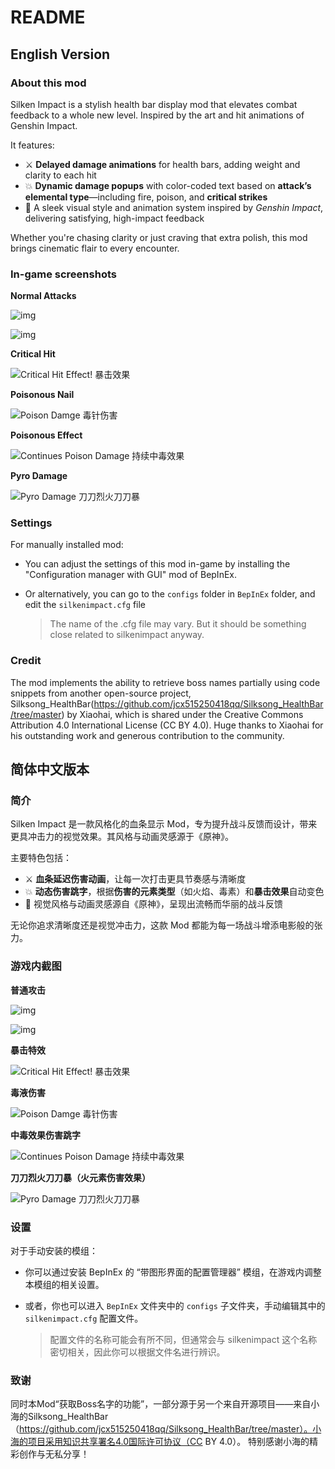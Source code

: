 # README

## English Version

### About this mod

Silken Impact is a stylish health bar display mod that elevates combat feedback to a whole new level. Inspired by the art and hit animations of Genshin Impact.

It features:

- ⚔️ **Delayed damage animations** for health bars, adding weight and clarity to each hit
- 💥 **Dynamic damage popups** with color-coded text based on **attack’s elemental type**—including fire, poison, and **critical strikes**
- 🎨 A sleek visual style and animation system inspired by *Genshin Impact*, delivering satisfying, high-impact feedback

Whether you're chasing clarity or just craving that extra polish, this mod brings cinematic flair to every encounter.

### In-game screenshots

**Normal Attacks**

![img](https://staticdelivery.nexusmods.com/mods/8136/images/thumbnails/686/686-1761140482-606839381.png) 

![img](https://staticdelivery.nexusmods.com/mods/8136/images/thumbnails/686/686-1761140524-168423870.png)   



**Critical Hit**

![Critical Hit Effect! 暴击效果](https://staticdelivery.nexusmods.com/mods/8136/images/thumbnails/686/686-1761140449-1032349624.png) 

**Poisonous Nail**

![Poison Damge 毒针伤害](https://staticdelivery.nexusmods.com/mods/8136/images/thumbnails/686/686-1761141378-1436178446.png) 

**Poisonous Effect**

 ![Continues Poison Damage 持续中毒效果](https://staticdelivery.nexusmods.com/mods/8136/images/thumbnails/686/686-1761141545-1331691636.png)                

**Pyro Damage**

 ![Pyro Damage 刀刀烈火刀刀暴](https://staticdelivery.nexusmods.com/mods/8136/images/thumbnails/686/686-1761141648-349022907.png)

### Settings

For manually installed mod:

- You can adjust the settings of this mod in-game by installing the "Configuration manager with GUI" mod of BepInEx.

- Or alternatively, you can go to the `configs` folder in `BepInEx` folder, and edit the `silkenimpact.cfg` file 

  > The name of the .cfg file may vary. But it should be something close related to silkenimpact anyway.

### Credit

The mod implements the ability to retrieve boss names partially using code snippets from another open-source project, Silksong_HealthBar(https://github.com/jcx515250418qq/Silksong_HealthBar/tree/master) by Xiaohai, which is shared under the Creative Commons Attribution 4.0 International License (CC BY 4.0). 
Huge thanks to Xiaohai for his outstanding work and generous contribution to the community.



## 简体中文版本

### 简介

Silken Impact 是一款风格化的血条显示 Mod，专为提升战斗反馈而设计，带来更具冲击力的视觉效果。其风格与动画灵感源于《原神》。

主要特色包括：

- ⚔️ **血条延迟伤害动画**，让每一次打击更具节奏感与清晰度
- 💥 **动态伤害跳字**，根据**伤害的元素类型**（如火焰、毒素）和**暴击效果**自动变色
- 🎨 视觉风格与动画灵感源自《原神》，呈现出流畅而华丽的战斗反馈

无论你追求清晰度还是视觉冲击力，这款 Mod 都能为每一场战斗增添电影般的张力。

### 游戏内截图

**普通攻击**

![img](https://staticdelivery.nexusmods.com/mods/8136/images/thumbnails/686/686-1761140482-606839381.png) 

![img](https://staticdelivery.nexusmods.com/mods/8136/images/thumbnails/686/686-1761140524-168423870.png)   



**暴击特效**

![Critical Hit Effect! 暴击效果](https://staticdelivery.nexusmods.com/mods/8136/images/thumbnails/686/686-1761140449-1032349624.png) 

**毒液伤害**

![Poison Damge 毒针伤害](https://staticdelivery.nexusmods.com/mods/8136/images/thumbnails/686/686-1761141378-1436178446.png) 

**中毒效果伤害跳字**

 ![Continues Poison Damage 持续中毒效果](https://staticdelivery.nexusmods.com/mods/8136/images/thumbnails/686/686-1761141545-1331691636.png)                

**刀刀烈火刀刀暴（火元素伤害效果）**

 ![Pyro Damage 刀刀烈火刀刀暴](https://staticdelivery.nexusmods.com/mods/8136/images/thumbnails/686/686-1761141648-349022907.png)



### 设置

对于手动安装的模组：

- 你可以通过安装 BepInEx 的 “带图形界面的配置管理器” 模组，在游戏内调整本模组的相关设置。

- 或者，你也可以进入 `BepInEx` 文件夹中的 `configs` 子文件夹，手动编辑其中的 `silkenimpact.cfg` 配置文件。

  > 配置文件的名称可能会有所不同，但通常会与 silkenimpact 这个名称密切相关，因此你可以根据文件名进行辨识。

### 致谢

同时本Mod“获取Boss名字的功能”，一部分源于另一个来自开源项目——来自小海的Silksong_HealthBar（https://github.com/jcx515250418qq/Silksong_HealthBar/tree/master）。小海的项目采用知识共享署名4.0国际许可协议（CC BY 4.0）。 
特别感谢小海的精彩创作与无私分享！